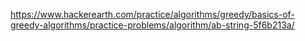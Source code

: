 https://www.hackerearth.com/practice/algorithms/greedy/basics-of-greedy-algorithms/practice-problems/algorithm/ab-string-5f6b213a/
